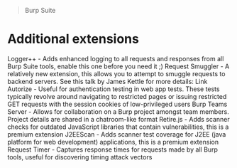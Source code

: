 > Burp Suite

# Additional extensions

Logger++ - Adds enhanced logging to all requests and responses from all Burp Suite tools, enable this one before you need it ;)
Request Smuggler - A relatively new extension, this allows you to attempt to smuggle requests to backend servers. See this talk by James Kettle for more details: Link
Autorize - Useful for authentication testing in web app tests. These tests typically revolve around navigating to restricted pages or issuing restricted GET requests with the session cookies of low-privileged users
Burp Teams Server - Allows for collaboration on a Burp project amongst team members. Project details are shared in a chatroom-like format
Retire.js - Adds scanner checks for outdated JavaScript libraries that contain vulnerabilities, this is a premium extension
J2EEScan - Adds scanner test coverage for J2EE (java platform for web development) applications, this is a premium extension
Request Timer - Captures response times for requests made by all Burp tools, useful for discovering timing attack vectors 